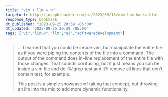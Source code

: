```yaml
---
title: "vim + llm = 🔥"
targeturl: http://josephthacker.com/ai/2023/09/18/vim-llm-hacks.html
response_type: bookmark
dt_published: "2023-09-25 20:39 -05:00"
dt_updated: "2023-09-25 20:39 -05:00"
tags: ["vi","linux","llm","ai","softwaredevelopment"]
---
```


> ... I learned that you could be inside vim, but manipulate the entire file as if you were piping the contents of the file into a command. The output of the command does in-line replacement of the entire file with those changes. That sounds confusing, but it just means you can be inside a vim file and do :%!grep test and it’ll remove all lines that don’t contain test, for example.
>  
> This post is a simple showcase of taking that concept, but throwing an llm into the mix to add more dynamic functionality.
